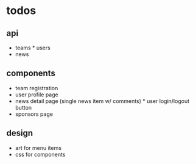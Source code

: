 # todos
## api
* teams
* users
* news

## components
* team registration
* user profile page
* news detail page (single news item w/ comments)
* user login/logout button
* sponsors page

## design
* art for menu items
* css for components
